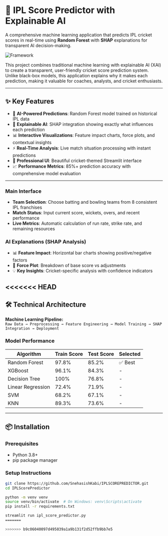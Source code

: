 # 🏏 IPL Score Predictor with Explainable AI

A comprehensive machine learning application that predicts IPL cricket scores in real-time using **Random Forest** with **SHAP** explanations for transparent AI decision-making.

![Framework](https://img.shields.io/badge/Framework-Streamlit-blue)

This project combines traditional machine learning with explainable AI (XAI) to create a transparent, user-friendly cricket score prediction system. Unlike black-box models, this application explains why it makes each prediction, making it valuable for coaches, analysts, and cricket enthusiasts.

---

## ✨ Key Features
- 🤖 **AI-Powered Predictions**: Random Forest model trained on historical IPL data  
- 🧠 **Explainable AI**: SHAP integration showing exactly what influences each prediction  
- 📊 **Interactive Visualizations**: Feature impact charts, force plots, and contextual insights  
- ⚡ **Real-Time Analysis**: Live match situation processing with instant predictions  
- 🎨 **Professional UI**: Beautiful cricket-themed Streamlit interface  
- 📈 **Performance Metrics**: 85%+ prediction accuracy with comprehensive model evaluation  

---


### Main Interface
- **Team Selection**: Choose batting and bowling teams from 8 consistent IPL franchises  
- **Match Status**: Input current score, wickets, overs, and recent performance  
- **Live Metrics**: Automatic calculation of run rate, strike rate, and remaining resources  

### AI Explanations (SHAP Analysis)
- 📊 **Feature Impact**: Horizontal bar charts showing positive/negative factors  
- 🎯 **Force Plot**: Breakdown of base score vs adjustments  
- 💡 **Key Insights**: Cricket-specific analysis with confidence indicators  

<<<<<<< HEAD
---

## 🛠 Technical Architecture
**Machine Learning Pipeline:**  
`Raw Data → Preprocessing → Feature Engineering → Model Training → SHAP Integration → Deployment`

### Model Performance
| Algorithm        | Train Score | Test Score | Selected |
|------------------|------------|-----------|----------|
| Random Forest    | 97.8%      | 85.2%     | ✅ Best  |
| XGBoost          | 96.1%      | 84.3%     | -        |
| Decision Tree    | 100%       | 76.8%     | -        |
| Linear Regression| 72.4%      | 71.9%     | -        |
| SVM              | 68.2%      | 67.1%     | -        |
| KNN              | 89.3%      | 73.6%     | -        |

  

---

## 📦 Installation
### Prerequisites
- Python 3.8+  
- pip package manager  

### Setup Instructions
```bash
git clone https://github.com/SnehasishKabi/IPLSCOREPREDICTOR.git
cd IPLScorePredictor

python -m venv venv
source venv/bin/activate  # On Windows: venv\Scripts\activate
pip install -r requirements.txt

streamlit run ipl_score_predictor.py
=======

>>>>>>> b9c06040097d495039a1a9b131f2d52ffb9bb7e5
